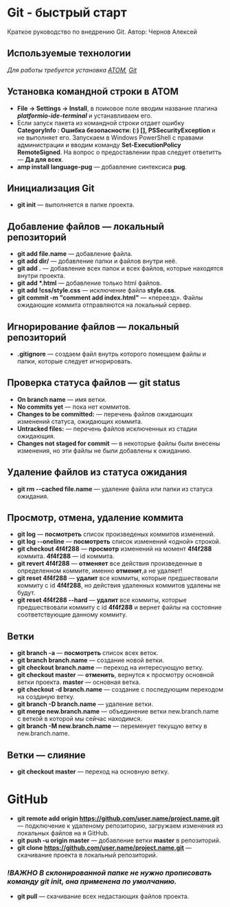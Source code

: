 # Git - быстрый старт
Краткое руководство по внедрению Git. Автор: Чернов Алексей

## Используемые технологии
_Для работы требуется установка [ATOM](https://atom.io/), [Git](https://git-scm.com/)_

## Установка командной строки в ATOM
- **File -> Settings -> Install**, в поиковое поле вводим название плагина _**platformio-ide-terminal**_ и устанавливаем его.
- Если запуск пакета из командной строки отдает ошибку **CategoryInfo : Ошибка безопасности: (:) [], PSSecurityException** и не выполняет его. Запускаем в Windows PowerShell с правами администрации и вводим команду **Set-ExecutionPolicy RemoteSigned**. На вопрос о предоставлении прав следует ответитть — **Да для всех**. 
- **amp install language-pug** — добавление синтексиса **pug**.

## Инициализация Git
- **git init** — выполняется в папке проекта.

## Добавление файлов — локальный репозиторий
- **git add file.name** — добавление файла.
- **git add dir/** — добавление папки и файлов внутри неё.
- **git add .** — добавление всех папок и всех файлов, которые находятся внутри проекта.
- **git add \*.html** — добавление только html файлов.
- **git add !css/style.css** — исключение файла **style.css**.
- **git commit -m "comment add index.html"** — «переезд». Файлы ожидающие коммита отправляются на локальный сервер.

## Игнорирование файлов — локальный репозиторий
- **.gitignore** — создаем файл внутрь которого помещаем файлы и папки, которые следует игнорировать.

## Проверка статуса файлов — git status
- **On branch name** — имя ветки.
- **No commits yet** — пока нет коммитов.
- **Changes to be committed:** — перечень файлов ожидающих изменений статуса, ожидающих коммита.
- **Untracked files:** — перечень файлов исключенных из стадии ожидающия.
- **Changes not staged for commit** — в некоторые файлы были внесены изменения, но эти файлы не были добавлены к ожиданию. 

## Удаление файлов из статуса ожидания
- **git rm --cached file.name** — удаление файла или папки из статуса ожидания.

## Просмотр, отмена, удаление коммита
- **git log** — **посмотреть** список произведеных коммитов изменений.
- **git log --oneline** — **посмотреть** список изменений «одной» строкой.
- **git checkout 4f4f288** — **просмотр** изменений на момент **4f4f288** коммита. **4f4f288** — id коммита.
- **git revert 4f4f288** — **отменяет** все действия произведенные в определенном коммите, именно **отменит**,а не удаляет!
- **git reset 4f4f288** — **удалит** все коммиты, которые предшествовали коммиту с id **4f4f288**, но действия удаленных коммитов удалены не будут.
- **git reset 4f4f288 --hard** — **удалит** все коммиты, которые предшествовали коммиту с id **4f4f288** и вернет файлы на состояние соответствующие данному коммиту.

## Ветки
- **git branch -a** — **посмотреть** список всех веток.
- **git branch branch.name** — создание новой ветки.
- **git checkout branch.name** — переход на интересующую ветку.
- **git checkout master** — **отменить**, вернутся к просмотру основной ветки проекта. **master** — основная ветка.
- **git checkout -d branch.name** — создание с последующим переходом на созданую ветку.
- **git branch -D branch.name** — удаление ветки.
- **git mеrge new.branch.name** — объединение ветки new.branch.name с веткой в которой мы сейчас находимся. 
- **git branch -M new.branch.name** — переменует текущую ветку в new.branch.name. 

## Ветки — слияние
- **git  checkout master** — переход на основную ветку.

# GitHub
- **git remote add origin https://github.com/user.name/project.name.git** — подключение к удаленому репозиторию, загружаем изменения из локальных файлов на  я GitHub.
- **git push -u origin master** — добавление ветки **master** в репозиторий.
- **git clone https://github.com/user.name/project.name.git** — скачивание проекта в локальный репозиторий. 
### _!ВАЖНО В склонированной папке не нужно прописовать команду git init, она применена по умолчанию._ 
- **git pull** — скачивание всех недастающих файлов проекта. 
